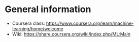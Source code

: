 # General information

* Coursera class: https://www.coursera.org/learn/machine-learning/home/welcome
* Wiki: https://share.coursera.org/wiki/index.php/ML:Main
